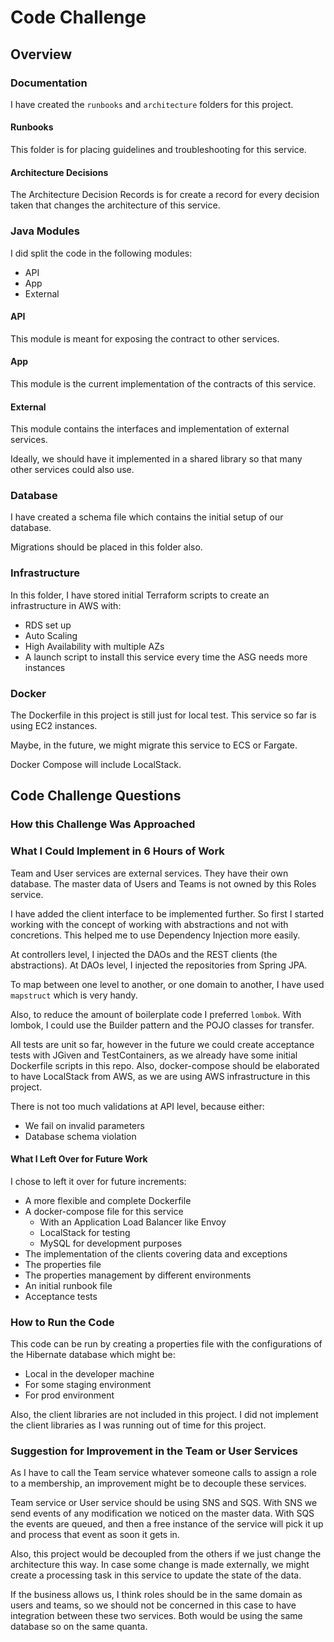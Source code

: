 # Code Challenge

## Overview
### Documentation

I have created the `runbooks` and `architecture` folders for this project.

#### Runbooks

This folder is for placing guidelines and troubleshooting for this service.

#### Architecture Decisions

The Architecture Decision Records is for create a record for every decision taken that changes the architecture of this service.

### Java Modules

I did split the code in the following modules:
- API
- App
- External

#### API

This module is meant for exposing the contract to other services.

#### App

This module is the current implementation of the contracts of this service.

#### External

This module contains the interfaces and implementation of external services.

Ideally, we should have it implemented in a shared library so that many other services could also use.

### Database

I have created a schema file which contains the initial setup of our database.

Migrations should be placed in this folder also.

### Infrastructure

In this folder, I have stored initial Terraform scripts to create an infrastructure in AWS with:
- RDS set up
- Auto Scaling
- High Availability with multiple AZs
- A launch script to install this service every time the ASG needs more instances

### Docker

The Dockerfile in this project is still just for local test. This service so far is using EC2 instances.

Maybe, in the future, we might migrate this service to ECS or Fargate.

Docker Compose will include LocalStack.

## Code Challenge Questions

### How this Challenge Was Approached

### What I Could Implement in 6 Hours of Work

Team and User services are external services. They have their own database.
The master data of Users and Teams is not owned by this Roles service.

I have added the client interface to be implemented further.
So first I started working with the concept of working with abstractions and not with concretions.
This helped me to use Dependency Injection more easily.

At controllers level, I injected the DAOs and the REST clients (the abstractions).
At DAOs level, I injected the repositories from Spring JPA.

To map between one level to another, or one domain to another, I have used `mapstruct` which is very handy.

Also, to reduce the amount of boilerplate code I preferred `lombok`.
With lombok, I could use the Builder pattern and the POJO classes for transfer.

All tests are unit so far, however in the future we could create acceptance tests with JGiven and TestContainers, as we already have some initial Dockerfile scripts in this repo.
Also, docker-compose should be elaborated to have LocalStack from AWS, as we are using AWS infrastructure in this project.

There is not too much validations at API level, because either:
- We fail on invalid parameters
- Database schema violation

#### What I Left Over for Future Work

I chose to left it over for future increments:
- A more flexible and complete Dockerfile
- A docker-compose file for this service
  - With an Application Load Balancer like Envoy
  - LocalStack for testing
  - MySQL for development purposes
- The implementation of the clients covering data and exceptions
- The properties file
- The properties management by different environments
- An initial runbook file
- Acceptance tests

### How to Run the Code

This code can be run by creating a properties file with the configurations of the Hibernate database which might be:
- Local in the developer machine
- For some staging environment
- For prod environment

Also, the client libraries are not included in this project. I did not implement the client libraries as I was running out of time for this project.

### Suggestion for Improvement in the Team or User Services

As I have to call the Team service whatever someone calls to assign a role to a membership,
an improvement might be to decouple these services.

Team service or User service should be using SNS and SQS. With SNS we send events of any modification we noticed on the master data.
With SQS the events are queued, and then a free instance of the service will pick it up and process that event as soon it gets in.

Also, this project would be decoupled from the others if we just change the architecture this way. In case some change is made externally, we might create a processing task in this service to update the state of the data.

If the business allows us, I think roles should be in the same domain as users and teams, so we should not be concerned in this case to have integration between these two services. Both would be using the same database so on the same quanta.